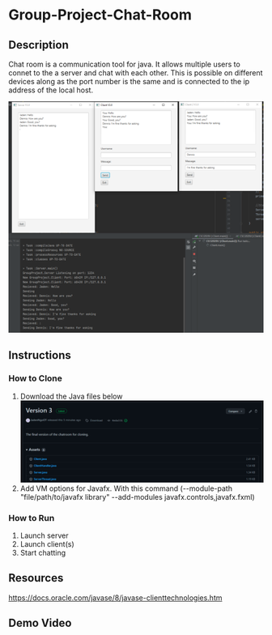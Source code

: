 # Group-Project-Chat-Room
## Description ##
Chat room is a communication tool for java. It allows multiple users to connet to the a server and chat with each other. 
This is possible on different devices along as the port number is the same and is connected to the ip address of the local host.

![alt text](https://github.com/JadenNgoOT/Group-Project-Chat-Room-/blob/main/ProjectImage.png?raw=true)

## Instructions ##
### How to Clone ###
1) Download the Java files below
![alt text](https://github.com/JadenNgoOT/Group-Project-Chat-Room-/blob/main/Download.png?raw=true)
2) Add VM options for Javafx. With this command (--module-path "file/path/to/javafx library" --add-modules javafx.controls,javafx.fxml)

### How to Run ###
1) Launch server
2) Launch client(s)
3) Start chatting

## Resources ##
https://docs.oracle.com/javase/8/javase-clienttechnologies.htm

## Demo Video ##
